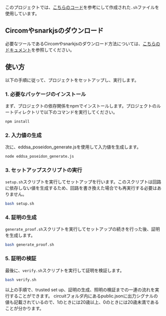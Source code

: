 このプロジェクトでは、[こちらのコード](https://github.com/vplasencia/zkSudoku/tree/main)を参考にして作成された`.sh`ファイルを使用しています。

## Circomやsnarkjsのダウンロード

必要なツールであるCircomやsnarkjsのダウンロード方法については、[こちらのドキュメント](https://docs.circom.io/getting-started/installation/)を参照してください。

## 使い方

以下の手順に従って、プロジェクトをセットアップし、実行します。

### 1. 必要なパッケージのインストール

まず、プロジェクトの依存関係をnpmでインストールします。プロジェクトのルートディレクトリで以下のコマンドを実行してください。

```bash
npm install
```
### 2. 入力値の生成

次に、eddsa_poseidon_generate.jsを使用して入力値を生成します。

```bash
node eddsa_poseidon_generate.js
```
### 3. セットアップスクリプトの実行

`setup.sh`スクリプトを実行してセットアップを行います。このスクリプトは回路に依存しない値を生成するため、回路を書き換えた場合でも再実行する必要はありません。

```bash
bash setup.sh
```
### 4. 証明の生成

`generate_proof.sh`スクリプトを実行してセットアップの続きを行った後、証明を生成します。

```bash
bash generate_proof.sh
```
### 5. 証明の検証

最後に、`verify.sh`スクリプトを実行して証明を検証します。

```bash
bash verify.sh
```
以上の手順で、trusted set up、証明の生成、照明の検証までの一連の流れを実行することができます。
circuitフォルダ内にあるpublic.jsonに出力シグナルの値も記載されているので、1のときには20歳以上、0のときには20歳未満であることが分かります。